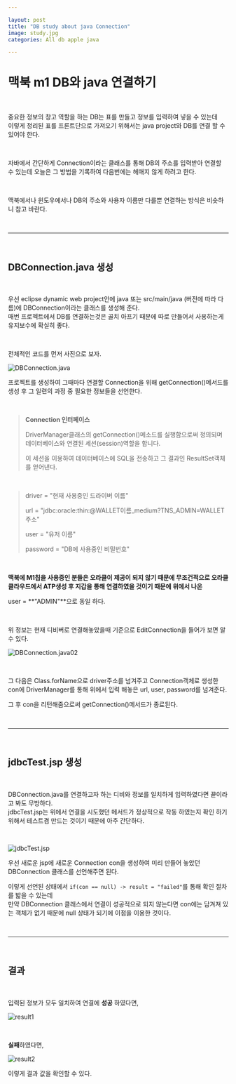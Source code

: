 ```yaml
---  

layout: post  
title: "DB study about java Connection"  
image: study.jpg  
categories: All db apple java 

---  
```


# 맥북 m1 DB와 java 연결하기  

<br>  

중요한 정보의 창고 역할을 하는 DB는 표를 만들고 정보를 입력하여 넣을 수 있는데  
이렇게 정리된 표를 프론트단으로 가져오기 위해서는 java project와 DB를 연결 할 수 있어야 한다.  

<br>  

자바에서 간단하게 Connection이라는 클래스를 통해 DB의 주소를 입력받아 연결할 수 있는데 오늘은 그 방법을 기록하여 다음번에는 헤매지 않게 하려고 한다.  

<br>  

맥북에서나 윈도우에서나 DB의 주소와 사용자 이름만 다를뿐 연결하는 방식은 비슷하니 참고 바란다.  

<br>  

---  

<br>  

## DBConnection.java 생성  

<br>  

우선 eclipse dynamic web project안에 java 또는 src/main/java (버전에 따라 다름)에 DBConnection이라는 클래스를 생성해 준다.  
매번 프로젝트에서 DB를 연결하는것은 골치 아프기 때문에 따로 만들어서 사용하는게 유지보수에 확실히 좋다.  

<br>  

전체적인 코드를 먼저 사진으로 보자.  

![DBConnection.java](https://user-images.githubusercontent.com/103972967/172570745-6d0cea9c-2e25-4c67-b946-d127e3809c7e.png)  

프로젝트를 생성하여 그때마다 연결할 Connection을 위해 getConnection()메서드를 생성 후 그 일련의 과정 중 필요한 정보들을 선언한다.  

<br>  

> **Connection 인터페이스**  
> 
> DriverManager클래스의 getConnection()메소드를 실행함으로써 정의되며 데이터베이스와 연결된 세션(session)역할을 합니다.  
> 
> 이 세션을 이용하여 데이터베이스에 SQL을 전송하고 그 결과인 ResultSet객체를 얻어낸다.  

<br>  

> driver    = "현재 사용중인 드라이버 이름"  
> 
> url       = "jdbc:oracle:thin:@WALLET이름_medium?TNS_ADMIN=WALLET주소"  
> 
> user      = "유저 이름"  
> 
> password  = "DB에 사용중인 비밀번호"  

<br>  

**맥북에 M1칩을 사용중인 분들은 오라클이 제공이 되지 않기 때문에 무조건적으로 오라클 클라우드에서 ATP생성 후 지갑을 통해 연결하였을 것이기 때문에 위에서 나온**  

user = **"ADMIN"**으로 동일 하다.  

<br>  

위 정보는 현재 디비버로 연결해놓았을때 기준으로 EditConnection을 들어가 보면 알 수 있다.  

![DBConnection.java02](https://user-images.githubusercontent.com/103972967/172570836-e9b7f32a-2ddb-4b4b-a90b-430f4e4571c5.png)

<br>  

그 다음은 Class.forName으로 driver주소를 넘겨주고 Connection객체로 생성한 con에 DriverManager를 통해 위에서 입력 해놓은 url, user, password를 넘겨준다.  

그 후 con을 리턴해줌으로써 getConnection()메서드가 종료된다.  

<br>  

---  

<br>  

## jdbcTest.jsp 생성  

<br>  

DBConnection.java를 연결하고자 하는 디비와 정보를 일치하게 입력하였다면 끝이라고 봐도 무방하다.  
jdbcTest.jsp는 위에서 연결을 시도했던 메서드가 정상적으로 작동 하였는지 확인 하기 위해서 테스트겸 만드는 것이기 때문에 아주 간단하다.  

<br>  

![jdbcTest.jsp](https://user-images.githubusercontent.com/103972967/172572616-e660dac7-795a-41e9-8ad7-e5279dc5b357.png)  

우선 새로운 jsp에 새로운 Connection con을 생성하여 미리 만들어 놓았던 DBConnection 클래스를 선언해주면 된다.  

이렇게 선언된 상태에서 `if(con == null) -> result = "failed"`를 통해 확인 절차를 밟을 수 있는데  
만약 DBConnection 클래스에서 연결이 성공적으로 되지 않는다면 con에는 담겨져 있는 객체가 없기 때문에 null 상태가 되기에 이점을 이용한 것이다.  

<br>  

---  

<br>  

## 결과  

<br>  

입력된 정보가 모두 일치하여 연결에 **성공** 하였다면,  

![result1](https://user-images.githubusercontent.com/103972967/172573728-28341c87-a2ff-417c-8b64-036c0ac03823.png)  

<br>  

**실패**하였다면,  

![result2](https://user-images.githubusercontent.com/103972967/172573734-96141e5e-d904-4b3d-a4da-570e66ea9248.png)  

이렇게 결과 값을 확인할 수 있다.

